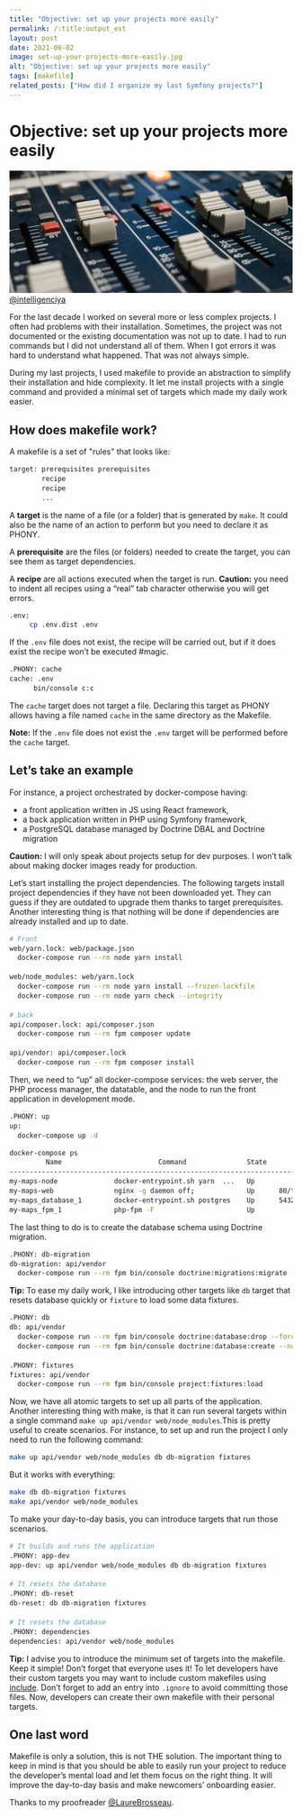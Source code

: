 ```yaml
---
title: "Objective: set up your projects more easily"
permalink: /:title:output_ext
layout: post
date: 2021-06-02
image: set-up-your-projects-more-easily.jpg
alt: "Objective: set up your projects more easily"
tags: [makefile]
related_posts: ["How did I organize my last Symfony projects?"]
---
```


# Objective: set up your projects more easily

![Objective: set up your projects more easily](assets/img/posts/set-up-your-projects-more-easily.jpg)
[@intelligenciya](https://unsplash.com/@intelligenciya)

For the last decade I worked on several more or less complex projects. I often had problems with their installation. Sometimes, the project was not documented or the existing documentation was not up to date. I had to run commands but I did not understand all of them. When I got errors it was hard to understand what happened. That was not always simple.

During my last projects, I used makefile to provide an abstraction to simplify their installation and hide complexity. It let me install projects with a single command and provided a minimal set of targets which made my daily work easier.

## How does makefile work?

A makefile is a set of "rules" that looks like:

```bash
target: prerequisites prerequisites
        recipe
        recipe
        ...
```

A **target** is the name of a file (or a folder) that is generated by `make`. It could also be the name of an action to perform but you need to declare it as PHONY.

A **prerequisite** are the files (or folders) needed to create the target, you can see them as target dependencies.

A **recipe** are all actions executed when the target is run. **Caution:** you need to indent all recipes using a “real” tab character otherwise you will get errors.

```bash
.env:
     cp .env.dist .env
```

If the `.env` file does not exist, the recipe will be carried out, but if it does exist the recipe won’t be executed #magic.

```bash
.PHONY: cache
cache: .env
      bin/console c:c
```

The `cache` target does not target a file. Declaring this target as PHONY allows having a file named `cache` in the same directory as the Makefile.

**Note:** If the `.env` file does not exist the `.env` target will be performed before the `cache` target.

## Let’s take an example

For instance, a project orchestrated by docker-compose having:
* a front application written in JS using React framework,
* a back application written in PHP using Symfony framework,
* a PostgreSQL database managed by Doctrine DBAL and Doctrine migration

**Caution:** I will only speak about projects setup for dev purposes. I won’t talk about making docker images ready for production.

Let’s start installing the project dependencies. The following targets install project dependencies if they have not been downloaded yet. They can guess if they are outdated to upgrade them thanks to target prerequisites. Another interesting thing is that nothing will be done if dependencies are already installed and up to date.

```bash
# Front
web/yarn.lock: web/package.json
  docker-compose run --rm node yarn install

web/node_modules: web/yarn.lock
  docker-compose run --rm node yarn install --frozen-lockfile
  docker-compose run --rm node yarn check --integrity

# back
api/composer.lock: api/composer.json
  docker-compose run --rm fpm composer update

api/vendor: api/composer.lock
  docker-compose run --rm fpm composer install

```

Then, we need to “up” all docker-compose services: the web server, the PHP process manager, the datatable, and the node to run the front application in development mode.

```bash
.PHONY: up
up:
  docker-compose up -d
```

```bash
docker-compose ps                                              
         Name                        Command               State                                     Ports                                   
---------------------------------------------------------------------------------------------------------------------------------------------                                                     
my-maps-node              docker-entrypoint.sh yarn  ...   Up                                                                                
my-maps-web               nginx -g daemon off;             Up      80/tcp                                                                    
my-maps_database_1        docker-entrypoint.sh postgres    Up      5432/tcp                                                                  
my-maps_fpm_1             php-fpm -F                       Up                                                                           
```

The last thing to do is to create the database schema using Doctrine migration.

```bash
.PHONY: db-migration
db-migration: api/vendor
  docker-compose run --rm fpm bin/console doctrine:migrations:migrate --no-interaction
```

**Tip:** To ease my daily work, I like introducing other targets like `db` target that resets database quickly or `fixture` to load some data fixtures.


```bash
.PHONY: db
db: api/vendor
  docker-compose run --rm fpm bin/console doctrine:database:drop --force --no-interaction
  docker-compose run --rm fpm bin/console doctrine:database:create --no-interaction

.PHONY: fixtures
fixtures: api/vendor
  docker-compose run --rm fpm bin/console project:fixtures:load
``` 

Now, we have all atomic targets to set up all parts of the application. Another interesting thing with make, is that it can run several targets within a single command `make up api/vendor web/node_modules`.This is pretty useful to create scenarios. For instance, to set up and run the project I only need to run the following command:

```bash
make up api/vendor web/node_modules db db-migration fixtures
```

But it works with everything:

```bash
make db db-migration fixtures
make api/vendor web/node_modules
```

To make your day-to-day basis, you can introduce targets that run those scenarios.

```bash
# It builds and runs the application
.PHONY: app-dev
app-dev: up api/vendor web/node_modules db db-migration fixtures

# It resets the database
.PHONY: db-reset
db-reset: db db-migration fixtures

# It resets the database
.PHONY: dependencies
dependencies: api/vendor web/node_modules
```

**Tip:** I advise you to introduce the minimum set of targets into the makefile. Keep it simple! Don’t forget that everyone uses it! To let developers have their custom targets you may want to include custom makefiles using [include](https://www.gnu.org/software/make/manual/html_node/Include.html). Don’t forget to add an entry into `.ignore` to avoid committing those files. Now, developers can create their own makefile with their personal targets.

## One last word

Makefile is only a solution, this is not THE solution. The important thing to keep in mind is that you should be able to easily run your project to reduce the developer’s mental load and let them focus on the right thing. It will improve the day-to-day basis and make newcomers’ onboarding easier.

Thanks to my proofreader [@LaureBrosseau](https://twitter.com/LaureBrosseau).
